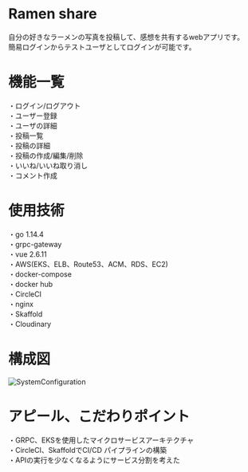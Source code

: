 # Ramen share

自分の好きなラーメンの写真を投稿して、感想を共有するwebアプリです。<br>
簡易ログインからテストユーザとしてログインが可能です。

# 機能一覧

・ログイン/ログアウト<br>
・ユーザー登録<br>
・ユーザの詳細<br>
・投稿一覧<br>
・投稿の詳細<br>
・投稿の作成/編集/削除<br>
・いいね/いいね取り消し<br>
・コメント作成

# 使用技術

・go 1.14.4<br>
・grpc-gateway<br>
・vue 2.6.11<br>
・AWS(EKS、ELB、Route53、ACM、RDS、EC2)<br>
・docker-compose<br>
・docker hub<br>
・CircleCI<br>
・nginx<br>
・Skaffold<br>
・Cloudinary<br>

# 構成図

![SystemConfiguration](https://user-images.githubusercontent.com/38371773/88473788-e938aa80-cf5b-11ea-9b04-c44ea7b80ea1.png)


# アピール、こだわりポイント

・GRPC、EKSを使用したマイクロサービスアーキテクチャ<br>
・CircleCI、SkaffoldでCI/CD パイプラインの構築<br>
・APIの実行を少なくなるようにサービス分割を考えた
